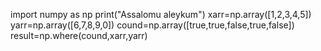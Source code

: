 import numpy as np
print("Assalomu aleykum")
xarr=np.array([1,2,3,4,5])
yarr=np.array([6,7,8,9,0])
cound=np.array([true,true,false,true,false])
result=np.where(cound,xarr,yarr)
